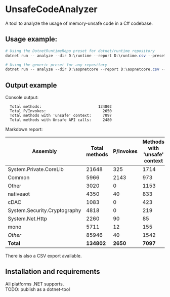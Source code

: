 # UnsafeCodeAnalyzer

A tool to analyze the usage of memory-unsafe code in a C# codebase.

## Usage example:
```ps1
# Using the DotnetRuntimeRepo preset for dotnet/runtime repository
dotnet run -- analyze --dir D:\runtime --report D:\runtime.csv --preset DotnetRuntimeRepo

# Using the generic preset for any repository
dotnet run -- analyze --dir D:\aspnetcore --report D:\aspnetcore.csv --preset Generic
```

## Output example

Console output:
```
  Total methods:                         134802
  Total P/Invokes:                         2650
  Total methods with 'unsafe' context:     7097
  Total methods with Unsafe API calls:     2480
```

Markdown report:

| Assembly | Total<br/>methods | P/Invokes | Methods with<br/>'unsafe' context | Methods with<br/>Unsafe API calls |
| ---------| ------------------| ----------| ----------------------------------| ----------------------------------|
| System.Private.CoreLib | 21648 | 325 | 1714 | 1361 |
| Common | 5966 | 2143 | 973 | 172 |
| Other | 3020 | 0 | 1153 | 0 |
| nativeaot | 4350 | 40 | 833 | 111 |
| cDAC | 1083 | 0 | 423 | 1 |
| System.Security.Cryptography | 4818 | 0 | 219 | 73 |
| System.Net.Http | 2260 | 90 | 85 | 17 |
| mono | 5711 | 12 | 155 | 18 |
| *Other* | 85946 | 40 | 1542 | 727 |
| **Total** | **134802** | **2650** | **7097** | **2480** |

There is also a CSV export available.

## Installation and requirements

All platforms .NET supports.<br/>
TODO: publish as a dotnet-tool